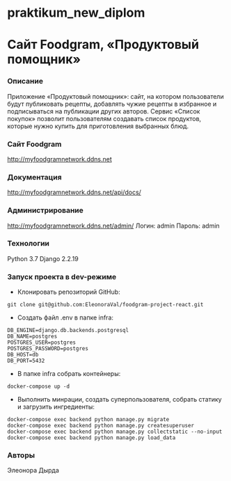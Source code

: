 # praktikum_new_diplom
# Сайт Foodgram, «Продуктовый помощник»
### Описание
Приложение «Продуктовый помощник»: сайт, на котором пользователи будут публиковать рецепты, добавлять чужие рецепты в избранное и подписываться на публикации других авторов. Сервис «Список покупок» позволит пользователям создавать список продуктов, которые нужно купить для приготовления выбранных блюд.
### Сайт Foodgram
http://myfoodgramnetwork.ddns.net
### Документация
http://myfoodgramnetwork.ddns.net/api/docs/
### Администрирование
http://myfoodgramnetwork.ddns.net/admin/
Логин:  admin
Пароль: admin
### Технологии
Python 3.7
Django 2.2.19
### Запуск проекта в dev-режиме
- Клонировать репозиторий GitHub: 
```
git clone git@github.com:EleonoraVal/foodgram-project-react.git
``` 
- Создать файл .env в папке infra:
```
DB_ENGINE=django.db.backends.postgresql
DB_NAME=postgres
POSTGRES_USER=postgres
POSTGRES_PASSWORD=postgres
DB_HOST=db
DB_PORT=5432
``` 
- В папке infra собрать контейнеры:
```
docker-compose up -d
```
- Выполнить минрации, создать суперпользователя, собрать статику и загрузить ингредиенты:
```
docker-compose exec backend python manage.py migrate
docker-compose exec backend python manage.py createsuperuser
docker-compose exec backend python manage.py collectstatic --no-input
docker-compose exec backend python manage.py load_data
```
### Авторы
Элеонора Дырда 
